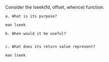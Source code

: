 Consider the lseek(fd, offset, whence) function.

    a. What is its purpose?
`man lseek`

    b. When would it be useful?


    c. What does its return value represent?
`man lseek`
